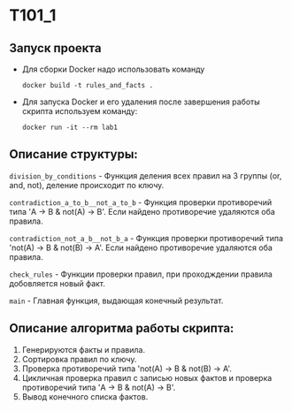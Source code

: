 # T101_1

## Запуск проекта
* Для сборки Docker надо использовать команду 
    
    `docker build -t rules_and_facts .`
* Для запуска Docker и его удаления после завершения работы скрипта используем команду:
    
    `docker run -it --rm lab1`

## Описание структуры:

`division_by_conditions` - Функция деления всех правил на 3 группы (or, and, not), деление происходит по ключу.

`contradiction_a_to_b__not_a_to_b` - Функция проверки противоречий типа 'A -> B & not(A) -> B'. Если найдено противоречие удаляются оба правила.

`contradiction_not_a_b__not_b_a` - Функция проверки противоречий типа 'not(A) -> B & not(B) -> A'. Если найдено противоречие удаляются оба правила.

`check_rules` - Функции проверки правил, при проходждении правила добовляется новый факт.

`main` - Главная функция, выдающая конечный результат.


## Описание алгоритма работы скрипта:

1. Генерируются факты и правила.
2. Сортировка правил по ключу.
3. Проверка противоречий типа 'not(A) -> B & not(B) -> A'.
4. Цикличная проверка правил с записью новых фактов и проверка противоречий типа 'A -> B & not(A) -> B'.
5. Вывод конечного списка фактов.